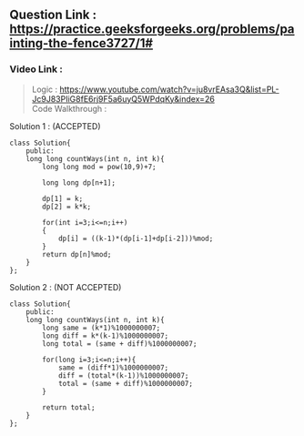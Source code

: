 
## Question Link : https://practice.geeksforgeeks.org/problems/painting-the-fence3727/1# <br>

### Video Link : 
> Logic : https://www.youtube.com/watch?v=ju8vrEAsa3Q&list=PL-Jc9J83PIiG8fE6rj9F5a6uyQ5WPdqKy&index=26 <br>
> Code Walkthrough : 

Solution 1 : (ACCEPTED) 
```
class Solution{
    public:
    long long countWays(int n, int k){
        long long mod = pow(10,9)+7;
        
        long long dp[n+1];
        
        dp[1] = k;
        dp[2] = k*k;
        
        for(int i=3;i<=n;i++)
        {
            dp[i] = ((k-1)*(dp[i-1]+dp[i-2]))%mod;
        }
        return dp[n]%mod;
    }
};
```

Solution 2 : (NOT ACCEPTED) 

```
class Solution{
    public:
    long long countWays(int n, int k){
        long same = (k*1)%1000000007;
        long diff = k*(k-1)%1000000007;
        long total = (same + diff)%1000000007;
        
        for(long i=3;i<=n;i++){
            same = (diff*1)%1000000007;
            diff = (total*(k-1))%1000000007;
            total = (same + diff)%1000000007;
        }
    
        return total;
    }
};
```
